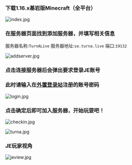 ### 下载1.16.x基岩版Minecraft（全平台）


![index.jpg](https://i.loli.net/2020/08/05/MmUf4v8hFaiw5Tj.png)

### 在服务器页面找到添加服务器，并填写相关信息

服务器名称:`TurnALive`
服务器地址:`se.turna.live`
端口:`19132`

![addserver.jpg](https://i.loli.net/2020/08/05/UByDn8jsroMFG5k.jpg)

### 点击连接服务器后会弹出要求登录JE账号

### 此时请输入在[外置登录站](https://user.turna.live/auth/register)注册的账号密码

![login.jpg](https://i.loli.net/2020/08/05/wfpi5H1B3KoQtga.jpg)


### 点击确定后即可加入服务器，开始玩耍吧！

![checkin.jpg](https://i.loli.net/2020/08/05/2h98z7rZpUduyXk.jpg)

![turna.jpg](https://i.loli.net/2020/08/05/OAj2CbqYKkpsVml.jpg)

###  JE玩家视角
![jeview.jpg](https://i.loli.net/2020/08/05/by8CUToRIWHJKvg.jpg)

